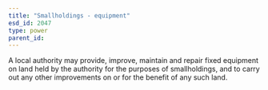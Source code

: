 ```yaml
---
title: "Smallholdings - equipment"
esd_id: 2047
type: power
parent_id:  
---
```


A local authority may provide, improve, maintain and repair fixed equipment on land held by the authority for the purposes of smallholdings, and to carry out any other improvements on or for the benefit of any such land.

